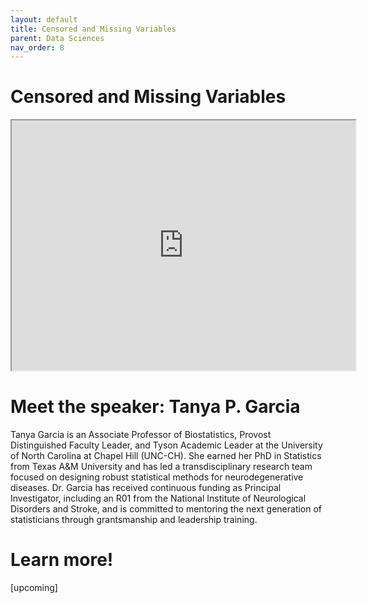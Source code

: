 ```yaml
---
layout: default
title: Censored and Missing Variables
parent: Data Sciences
nav_order: 8
---
```


# Censored and Missing Variables

<iframe width="550" height="400"
    src="https://youtube.com/embed/1GAEDDhajRg">
</iframe>

# Meet the speaker: Tanya P. Garcia

Tanya Garcia is an Associate Professor of Biostatistics, Provost Distinguished Faculty Leader, and Tyson Academic Leader at the University of North Carolina at Chapel Hill (UNC-CH). She earned her PhD in Statistics from Texas A&M University and has led a transdisciplinary research team focused on designing robust statistical methods for neurodegenerative diseases. Dr. Garcia has received continuous funding as Principal Investigator, including an R01 from the National Institute of Neurological Disorders and Stroke, and is committed to mentoring the next generation of statisticians through grantsmanship and leadership training.

# Learn more!

[upcoming]